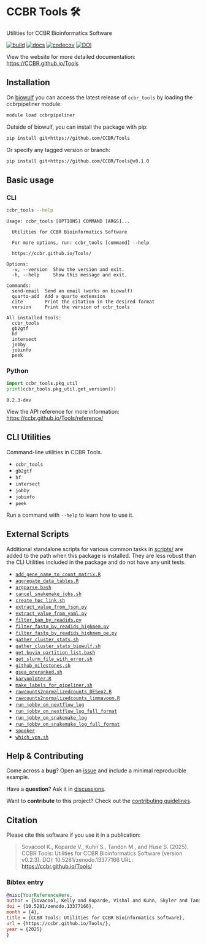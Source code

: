 # CCBR Tools 🛠️

<!-- README.md is generated from README.qmd. Please edit that file -->

Utilities for CCBR Bioinformatics Software

[![build](https://github.com/CCBR/Tools/actions/workflows/build-python.yml/badge.svg)](https://github.com/CCBR/Tools/actions/workflows/build-python.yml)
[![docs](https://github.com/CCBR/Tools/actions/workflows/docs-quartodoc.yml/badge.svg)](https://ccbr.github.io/Tools)
[![codecov](https://codecov.io/gh/CCBR/Tools/graph/badge.svg?token=O73NOR65B3)](https://codecov.io/gh/CCBR/Tools)
[![DOI](https://zenodo.org/badge/DOI/10.5281/zenodo.13377166.svg)](https://doi.org/10.5281/zenodo.13377166)

View the website for more detailed documentation:
<https://CCBR.github.io/Tools>

## Installation

On [biowulf](https://hpc.nih.gov/) you can access the latest release of
`ccbr_tools` by loading the ccbrpipeliner module:

```sh
module load ccbrpipeliner
```

Outside of biowulf, you can install the package with pip:

```sh
pip install git+https://github.com/CCBR/Tools
```

Or specify any tagged version or branch:

```sh
pip install git+https://github.com/CCBR/Tools@v0.1.0
```

## Basic usage

### CLI

```sh
ccbr_tools --help
```

    Usage: ccbr_tools [OPTIONS] COMMAND [ARGS]...

      Utilities for CCBR Bioinformatics Software

      For more options, run: ccbr_tools [command] --help

      https://ccbr.github.io/Tools/

    Options:
      -v, --version  Show the version and exit.
      -h, --help     Show this message and exit.

    Commands:
      send-email  Send an email (works on biowulf)
      quarto-add  Add a quarto extension
      cite        Print the citation in the desired format
      version     Print the version of ccbr_tools

    All installed tools:
      ccbr_tools
      gb2gtf
      hf
      intersect
      jobby
      jobinfo
      peek

### Python

```python
import ccbr_tools.pkg_util
print(ccbr_tools.pkg_util.get_version())
```

    0.2.3-dev

View the API reference for more information:
<https://ccbr.github.io/Tools/reference/>

## CLI Utilities

Command-line utilities in CCBR Tools.

- `ccbr_tools`
- `gb2gtf`
- `hf`
- `intersect`
- `jobby`
- `jobinfo`
- `peek`

Run a command with `--help` to learn how to use it.

## External Scripts

Additional standalone scripts for various common tasks in
[scripts/](scripts/) are added to the path when this package is
installed. They are less robust than the CLI Utilities included in the
package and do not have any unit tests.

- [`add_gene_name_to_count_matrix.R`](scripts/add_gene_name_to_count_matrix.R)
- [`aggregate_data_tables.R`](scripts/aggregate_data_tables.R)
- [`argparse.bash`](scripts/argparse.bash)
- [`cancel_snakemake_jobs.sh`](scripts/cancel_snakemake_jobs.sh)
- [`create_hpc_link.sh`](scripts/create_hpc_link.sh)
- [`extract_value_from_json.py`](scripts/extract_value_from_json.py)
- [`extract_value_from_yaml.py`](scripts/extract_value_from_yaml.py)
- [`filter_bam_by_readids.py`](scripts/filter_bam_by_readids.py)
- [`filter_fastq_by_readids_highmem.py`](scripts/filter_fastq_by_readids_highmem.py)
- [`filter_fastq_by_readids_highmem_pe.py`](scripts/filter_fastq_by_readids_highmem_pe.py)
- [`gather_cluster_stats.sh`](scripts/gather_cluster_stats.sh)
- [`gather_cluster_stats_biowulf.sh`](scripts/gather_cluster_stats_biowulf.sh)
- [`get_buyin_partition_list.bash`](scripts/get_buyin_partition_list.bash)
- [`get_slurm_file_with_error.sh`](scripts/get_slurm_file_with_error.sh)
- [`github_milestones.sh`](scripts/github_milestones.sh)
- [`gsea_preranked.sh`](scripts/gsea_preranked.sh)
- [`karyoploter.R`](scripts/karyoploter.R)
- [`make_labels_for_pipeliner.sh`](scripts/make_labels_for_pipeliner.sh)
- [`rawcounts2normalizedcounts_DESeq2.R`](scripts/rawcounts2normalizedcounts_DESeq2.R)
- [`rawcounts2normalizedcounts_limmavoom.R`](scripts/rawcounts2normalizedcounts_limmavoom.R)
- [`run_jobby_on_nextflow_log`](scripts/run_jobby_on_nextflow_log)
- [`run_jobby_on_nextflow_log_full_format`](scripts/run_jobby_on_nextflow_log_full_format)
- [`run_jobby_on_snakemake_log`](scripts/run_jobby_on_snakemake_log)
- [`run_jobby_on_snakemake_log_full_format`](scripts/run_jobby_on_snakemake_log_full_format)
- [`spooker`](scripts/spooker)
- [`which_vpn.sh`](scripts/which_vpn.sh)

## Help & Contributing

Come across a **bug**? Open an
[issue](https://github.com/CCBR/Tools/issues) and include a minimal
reproducible example.

Have a **question**? Ask it in
[discussions](https://github.com/CCBR/Tools/discussions).

Want to **contribute** to this project? Check out the [contributing
guidelines](https://CCBR.github.io/Tools/CONTRIBUTING).

## Citation

Please cite this software if you use it in a publication:

> Sovacool K., Koparde V., Kuhn S., Tandon M., and Huse S. (2025). CCBR
> Tools: Utilities for CCBR Bioinformatics Software (version v0.2.3).
> DOI: 10.5281/zenodo.13377166 URL: https://ccbr.github.io/Tools/

### Bibtex entry

```bibtex
@misc{YourReferenceHere,
author = {Sovacool, Kelly and Koparde, Vishal and Kuhn, Skyler and Tandon, Mayank and Huse, Susan},
doi = {10.5281/zenodo.13377166},
month = {4},
title = {CCBR Tools: Utilities for CCBR Bioinformatics Software},
url = {https://ccbr.github.io/Tools/},
year = {2025}
}
```
